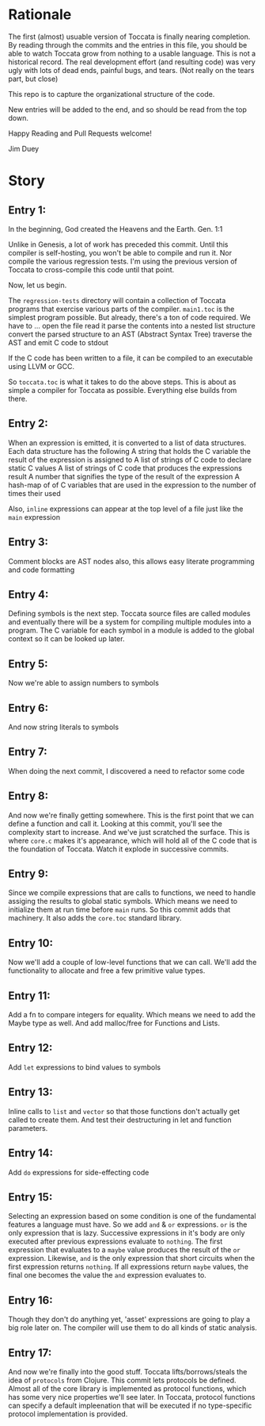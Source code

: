 # Rationale

The first (almost) usuable version of Toccata is finally nearing completion. By reading
through the commits and the entries in this file, you should be able to watch Toccata
grow from nothing to a usable language. This is not a historical record. The real
development effort (and resulting code) was very ugly with lots of dead ends, painful bugs,
and tears. (Not really on the tears part, but close)

This repo is to capture the organizational structure of the code.

New entries will be added to the end, and so should be read from the top down.

Happy Reading and Pull Requests welcome!

Jim Duey

# Story

## Entry 1:

In the beginning, God created the Heavens and the Earth. Gen. 1:1

Unlike in Genesis, a lot of work has preceded this commit. Until this compiler is
self-hosting, you won't be able to compile and run it. Nor compile the various regression
tests. I'm using the previous version of Toccata to cross-compile this code until that point.

Now, let us begin.

The `regression-tests` directory will contain a collection of Toccata programs that
exercise various parts of the compiler. `main1.toc` is the simplest program possible.
But already, there's a ton of code required. We have to ...
    open the file
    read it
    parse the contents into a nested list structure
    convert the parsed structure to an AST (Abstract Syntax Tree)
    traverse the AST and emit C code to stdout

If the C code has been written to a file, it can be compiled to an executable using
LLVM or GCC.

So `toccata.toc` is what it takes to do the above steps. This is about as simple a
compiler for Toccata as possible. Everything else builds from there.


## Entry 2:

When an expression is emitted, it is converted to a list of data structures. Each data structure
has the following
    A string that holds the C variable the result of the expression is assigned to
    A list of strings of C code to declare static C values
    A list of strings of C code that produces the expressions result
    A number that signifies the type of the result of the expression
    A hash-map of of C variables that are used in the expression to the number of times their used

Also, `inline` expressions can appear at the top level of a file just like the `main` expression

## Entry 3:

Comment blocks are AST nodes also, this allows easy literate programming and code formatting

## Entry 4:

Defining symbols is the next step. Toccata source files are called modules and eventually there will be
a system for compiling multiple modules into a program. The C variable for each symbol in a module
is added to the global context so it can be looked up later.

## Entry 5:

Now we're able to assign numbers to symbols

## Entry 6:

And now string literals to symbols

## Entry 7:

When doing the next commit, I discovered a need to refactor some code

## Entry 8:

And now we're finally getting somewhere. This is the first point that we can define a function and call it. Looking at this commit, you'll see the complexity start to increase. And we've just scratched the surface. This is where `core.c` makes it's appearance, which will hold all of the C code that is the foundation of Toccata. Watch it explode in successive commits.

## Entry 9:

Since we compile expressions that are calls to functions, we need to handle assiging the results to global static symbols. Which means we need to initialize them at run time before `main` runs. So this commit adds that machinery. It also adds the `core.toc` standard library.

## Entry 10:

Now we'll add a couple of low-level functions that we can call. We'll add the functionality to allocate and free a few primitive value types.

## Entry 11:

Add a fn to compare integers for equality. Which means we need to add the Maybe type as well. And add malloc/free for Functions and Lists.

## Entry 12:

Add `let` expressions to bind values to symbols

## Entry 13:

Inline calls to `list` and `vector` so that those functions don't actually get called to create them. And test their destructuring in let and function parameters.

## Entry 14:

Add `do` expressions for side-effecting code

## Entry 15:

Selecting an expression based on some condition is one of the fundamental features a language must have. So we add `and` & `or` expressions. `or` is the only expression that is lazy. Successive expressions in it's body are only executed after previous expressions evaluate to `nothing`. The first expression that evaluates to a `maybe` value produces the result of the `or` expression. Likewise, `and` is the only expression that short circuits when the first expression returns `nothing`. If all expressions return `maybe` values, the final one becomes the value the `and` expression evaluates to.

## Entry 16:

Though they don't do anything yet, 'asset' expressions are going to play a big role later on. The compiler will use them to do all kinds of static analysis.

## Entry 17:

And now we're finally into the good stuff. Toccata lifts/borrows/steals the idea of `protocols` from Clojure. This commit lets protocols be defined. Almost all of the core library is implemented as protocol functions, which has some very nice properties we'll see later. In Toccata, protocol functions can specify a default impleenation that will be executed if no type-specific protocol implementation is provided.
